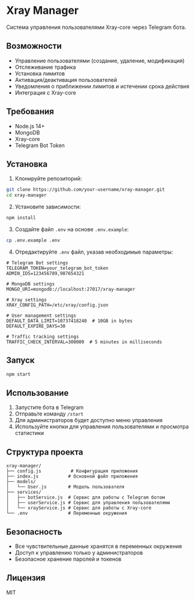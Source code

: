 # Xray Manager

Система управления пользователями Xray-core через Telegram бота.

## Возможности

- Управление пользователями (создание, удаление, модификация)
- Отслеживание трафика
- Установка лимитов
- Активация/деактивация пользователей
- Уведомления о приближении лимитов и истечении срока действия
- Интеграция с Xray-core

## Требования

- Node.js 14+
- MongoDB
- Xray-core
- Telegram Bot Token

## Установка

1. Клонируйте репозиторий:
```bash
git clone https://github.com/your-username/xray-manager.git
cd xray-manager
```

2. Установите зависимости:
```bash
npm install
```

3. Создайте файл `.env` на основе `.env.example`:
```bash
cp .env.example .env
```

4. Отредактируйте `.env` файл, указав необходимые параметры:
```
# Telegram Bot settings
TELEGRAM_TOKEN=your_telegram_bot_token
ADMIN_IDS=123456789,987654321

# MongoDB settings
MONGO_URI=mongodb://localhost:27017/xray-manager

# Xray settings
XRAY_CONFIG_PATH=/etc/xray/config.json

# User management settings
DEFAULT_DATA_LIMIT=10737418240  # 10GB in bytes
DEFAULT_EXPIRE_DAYS=30

# Traffic tracking settings
TRAFFIC_CHECK_INTERVAL=300000  # 5 minutes in milliseconds
```

## Запуск

```bash
npm start
```

## Использование

1. Запустите бота в Telegram
2. Отправьте команду `/start`
3. Для администраторов будет доступно меню управления
4. Используйте кнопки для управления пользователями и просмотра статистики

## Структура проекта

```
xray-manager/
├── config.js           # Конфигурация приложения
├── index.js           # Основной файл приложения
├── models/
│   └── User.js        # Модель пользователя
├── services/
│   ├── botService.js  # Сервис для работы с Telegram ботом
│   ├── userService.js # Сервис для управления пользователями
│   └── xrayService.js # Сервис для работы с Xray-core
└── .env               # Переменные окружения
```

## Безопасность

- Все чувствительные данные хранятся в переменных окружения
- Доступ к управлению только у администраторов
- Безопасное хранение паролей и токенов

## Лицензия

MIT 